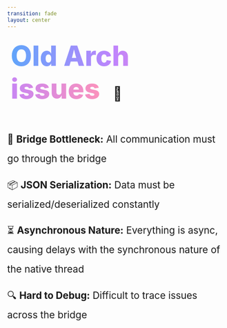 ```yaml
---
transition: fade
layout: center
---
```


<div
  v-motion
  :initial="{ x: -80 }"
  :enter="{ x: 0 }"
  :leave="{ x: 1000 }"
  style="font-size: 4rem; font-weight: 800; padding: 0.5rem; display: inline-block; line-height: 1.2;"
>
  <span style="background: linear-gradient(to right, rgb(96, 165, 250), rgb(192, 132, 252), rgb(251, 146, 188)); -webkit-background-clip: text; -webkit-text-fill-color: transparent; background-clip: text;">Old Arch issues</span> 
  <span style="font-size: 2rem; margin-left: 1rem;">🐌</span>
</div>

<div style="margin-top: 3rem; font-size: 1.4rem; line-height: 2;">
  <ul style="list-style-type: none; padding: 0;">
    <li v-click style="margin-bottom: 1rem;">
      🌉 <strong>Bridge Bottleneck:</strong> All communication must go through the bridge
    </li>
    <li v-click style="margin-bottom: 1rem;">
      📦 <strong>JSON Serialization:</strong> Data must be serialized/deserialized constantly
    </li>
    <li v-click style="margin-bottom: 1rem;">
      ⏳ <strong>Asynchronous Nature:</strong> Everything is async, causing delays with the synchronous nature of the native thread
    </li>
    <li v-click style="margin-bottom: 1rem;">
      🔍 <strong>Hard to Debug:</strong> Difficult to trace issues across the bridge
    </li>
  </ul>
</div>

<!--
The old architecture has a few issues that make it less than ideal.

The first issue is that all communication must go through the bridge. This is a massive bottleneck because 

the data that goes back and forth be serialized/deserialized constantly. Unmarshalling and marshalling JSON is expensive, doesnt matter what lang we're in

The third issue is that everything is async. You might think this is a good thing, but it's not. What do we have to do with async code? We have to wait for it to complete. And if messages were sent too late 
it could be missed by the js microtask queue and result in FPS drop and UI jank. It was also very difficult to debug issues across the bridge, not only for library authors but for consumers too


hard to debug - difficult to trace issues across the bridge for both consumers and library authors
-->

